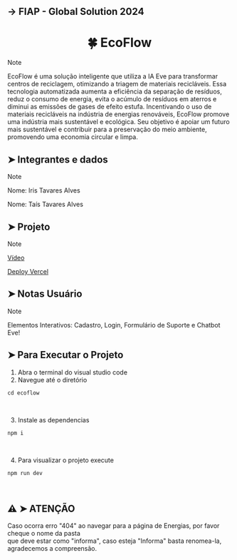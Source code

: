 <h2>→ FIAP - Global Solution 2024</h2>

<h1 align="center">
  🍀 EcoFlow
</h1> 

> [!NOTE]
> EcoFlow é uma solução inteligente que utiliza a IA Eve para transformar centros de reciclagem, otimizando a triagem
> de materiais recicláveis. Essa tecnologia automatizada aumenta a eficiência da separação de resíduos, reduz o
> consumo de energia, evita o acúmulo de resíduos em aterros e diminui as emissões de gases
> de efeito estufa. Incentivando o uso de materiais recicláveis na indústria de energias renováveis, EcoFlow promove uma
> indústria mais sustentável e ecológica. Seu objetivo é apoiar um futuro mais sustentável e contribuir para a preservação
> do meio ambiente, promovendo uma economia circular e limpa.


## ➤ Integrantes e dados
> [!NOTE]
> Nome: Iris Tavares Alves 
> 
> Nome: Taís Tavares Alves


## ➤ Projeto
> [!NOTE]
> 
> <a href="https://youtube.com/watch?v=R4eJk0KaPxA&si=Oot8rkNzEVPmMrQd">Vídeo</a>
>
> <a href="https://ecoflow-bice.vercel.app/">Deploy Vercel</a>

## ➤ Notas Usuário
> [!NOTE]
> Elementos Interativos: Cadastro, Login, Formulário de Suporte e Chatbot Eve!

## ➤ Para Executar o Projeto
1. Abra o terminal do visual studio code <br/>
2. Navegue até o diretório <br/>
```
cd ecoflow
```
<br/>

3. Instale as dependencias <br/>
```
npm i
```
<br/>

4. Para visualizar o projeto execute <br/>
```
npm run dev
```
<br/>

## ⚠️ ➤ ATENÇÃO
Caso ocorra erro "404" ao navegar para a página de Energias, por favor cheque o nome da pasta <br/> que deve estar como "informa", caso esteja "Informa" basta renomea-la, agradecemos a compreensão.
##

